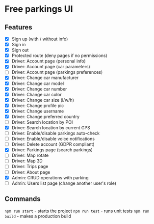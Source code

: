 # Free parkings UI

## Features
- [X] Sign up (with / without info)
- [X] Sign in
- [X] Sign out
- [X] Protected route (deny pages if no permissions)
- [X] Driver: Account page (personal info)
- [X] Driver: Account page (car parameters)
- [ ] Driver: Account page (parkings preferences)
- [X] Driver: Change car manufacturer
- [X] Driver: Change car model
- [X] Driver: Change car number
- [X] Driver: Change car color
- [X] Driver: Change car size (l/w/h)
- [X] Driver: Change profile pic
- [X] Driver: Change username
- [X] Driver: Change preferred country
- [ ] Driver: Search location by POI
- [X] Driver: Search location by current GPS
- [ ] Driver: Enable/disable parkings auto-check
- [ ] Driver: Enable/disable voice notifications
- [ ] Driver: Delete account (GDPR compliant)
- [X] Driver: Parkings page (search parkings)
- [ ] Driver: Map rotate
- [ ] Driver: Map 3D
- [ ] Driver: Trips page
- [ ] Driver: About page
- [X] Admin: CRUD operations with parking
- [ ] Admin: Users list page (change another user's role)

## Commands
`npm run start` - starts the project
`npm run test` - runs unit tests
`npm run build` - makes a production build
